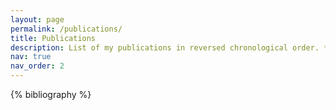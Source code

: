 ```yaml
---
layout: page
permalink: /publications/
title: Publications
description: List of my publications in reversed chronological order. * indicates equal contributions.
nav: true
nav_order: 2
---
```


<!-- _pages/publications.md -->
<div class="publications">

{% bibliography %}

</div>
